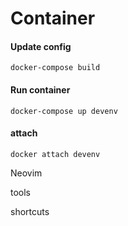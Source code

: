 <h1>Container</h1>
<h4>Update config</h4>

```
docker-compose build
```
<h4>Run container</h4>

```
docker-compose up devenv
```

<h4>attach</h4>

```
docker attach devenv
```

</h1>Neovim</h1>

tools

shortcuts
